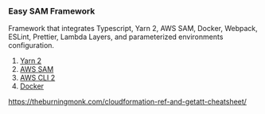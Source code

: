 ### Easy SAM Framework

Framework that integrates Typescript, Yarn 2, AWS SAM, Docker, Webpack, ESLint, Prettier, Lambda Layers, and parameterized 
environments configuration.

1. [Yarn 2](https://yarnpkg.com/getting-started/install)
1. [AWS SAM](https://docs.aws.amazon.com/serverless-application-model/latest/developerguide/serverless-sam-cli-install.html)
1. [AWS CLI 2](https://docs.aws.amazon.com/cli/latest/userguide/install-cliv2-mac.html)
1. [Docker](https://docs.docker.com/get-docker/)



https://theburningmonk.com/cloudformation-ref-and-getatt-cheatsheet/